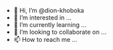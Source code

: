 - 👋 Hi, I’m @dion-khoboka
- 👀 I’m interested in ...
- 🌱 I’m currently learning ...
- 💞️ I’m looking to collaborate on ...
- 📫 How to reach me ...

<!---
dion-khoboka/dion-khoboka is a ✨ special ✨ repository because its `README.md` (this file) appears on your GitHub profile.
You can click the Preview link to take a look at your changes.
--->
